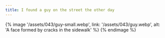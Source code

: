 ```yaml
---
title: I found a guy on the street the other day
---
```


{% image '/assets/043/guy-small.webp',
     link: '/assets/043/guy.webp',
     alt: 'A face formed by cracks in the sidewalk' %}
{% endimage %}

